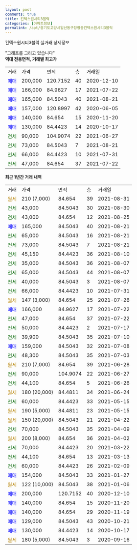 ```yaml
---
layout: post
comments: true
title: 킨텍스원시티3블럭
categories: [아파트정보]
permalink: /apt/경기도고양시일산동구장항동킨텍스원시티3블럭
---
```


킨텍스원시티3블럭 실거래 상세정보

<script type="text/javascript">
  google.charts.load('current', {'packages':['line', 'corechart']});
  google.charts.setOnLoadCallback(drawChart);

  function drawChart() {
    var data = new google.visualization.DataTable();
    data.addColumn('date', '거래일');
    data.addColumn('number', "매매");
    data.addColumn('number', "전세");
    data.addColumn('number', "전매");

    data.addRows([[new Date(Date.parse("2021-08-31")), null, null, null], [new Date(Date.parse("2021-08-30")), null, 43000, null], [new Date(Date.parse("2021-08-25")), null, 43000, null], [new Date(Date.parse("2021-08-21")), 165000, null, null], [new Date(Date.parse("2021-08-21")), null, 65000, null], [new Date(Date.parse("2021-08-21")), null, 73000, null], [new Date(Date.parse("2021-08-10")), null, 45150, null], [new Date(Date.parse("2021-08-07")), null, 35000, null], [new Date(Date.parse("2021-08-07")), null, 65000, null], [new Date(Date.parse("2021-08-07")), null, 40000, null], [new Date(Date.parse("2021-07-31")), null, 66000, null], [new Date(Date.parse("2021-07-26")), null, null, null], [new Date(Date.parse("2021-07-22")), 166000, null, null], [new Date(Date.parse("2021-07-22")), null, 47000, null], [new Date(Date.parse("2021-07-17")), null, 50000, null], [new Date(Date.parse("2021-07-10")), null, 39900, null], [new Date(Date.parse("2021-07-08")), 159000, null, null], [new Date(Date.parse("2021-07-03")), null, 48300, null], [new Date(Date.parse("2021-06-28")), null, null, null], [new Date(Date.parse("2021-06-27")), null, 90000, null], [new Date(Date.parse("2021-06-26")), null, 44100, null], [new Date(Date.parse("2021-06-24")), null, null, null], [new Date(Date.parse("2021-05-15")), null, 60000, null], [new Date(Date.parse("2021-05-15")), null, null, null], [new Date(Date.parse("2021-04-22")), null, null, null], [new Date(Date.parse("2021-04-09")), null, 70000, null], [new Date(Date.parse("2021-04-02")), null, null, null], [new Date(Date.parse("2021-03-22")), null, 70000, null], [new Date(Date.parse("2021-03-13")), null, 44100, null], [new Date(Date.parse("2021-02-09")), null, 60000, null], [new Date(Date.parse("2021-01-27")), 154000, null, null], [new Date(Date.parse("2021-01-06")), null, null, null], [new Date(Date.parse("2020-12-10")), 200000, null, null], [new Date(Date.parse("2020-11-20")), 140000, null, null], [new Date(Date.parse("2020-11-19")), 140000, null, null], [new Date(Date.parse("2020-10-21")), 129000, null, null], [new Date(Date.parse("2020-10-17")), 130000, null, null], [new Date(Date.parse("2020-09-16")), null, null, null]]);

    var options = {
      hAxis: {
        format: 'yyyy/MM/dd'
      },    
      lineWidth: 0,
      pointsVisible: true,    
      title: '최근 1년간 유형별 실거래가 분포',
      legend: { position: 'bottom' }
    };

    var formatter = new google.visualization.NumberFormat({pattern:'###,###'} );
    formatter.format(data, 1);
    formatter.format(data, 2);
    
    setTimeout(function() {
        var chart = new google.visualization.LineChart(document.getElementById('columnchart_material'));
        chart.draw(data, (options));
        document.getElementById('loading').style.display = 'none';
    }, 200);
  }
</script>


<div id="loading" style="z-index:20; display: block; margin-left: 0px">"그래프를 그리고 있습니다"</div>
<div id="columnchart_material" style="width: 95%; margin-left: 0px; display: block"></div>
<!-- contents start -->
<b>역대 전용면적, 거래별 최고가</b>
<table class="sortable">
    <tr>
      <td>거래</td>
      <td>가격</td>
      <td>면적</td>
      <td>층</td>
      <td>거래일</td>
    </tr>
        <tr>
          <td><a style="color: blue">매매</a></td>
          <td>200,000</td>
          <td>120.7152</td>
          <td>40</td>
          <td>2020-12-10</td>
        </tr>            <tr>
          <td><a style="color: blue">매매</a></td>
          <td>166,000</td>
          <td>84.9627</td>
          <td>17</td>
          <td>2021-07-22</td>
        </tr>            <tr>
          <td><a style="color: blue">매매</a></td>
          <td>165,000</td>
          <td>84.5043</td>
          <td>40</td>
          <td>2021-08-21</td>
        </tr>            <tr>
          <td><a style="color: blue">매매</a></td>
          <td>157,000</td>
          <td>120.8997</td>
          <td>42</td>
          <td>2020-06-05</td>
        </tr>            <tr>
          <td><a style="color: blue">매매</a></td>
          <td>140,000</td>
          <td>84.654</td>
          <td>15</td>
          <td>2020-11-20</td>
        </tr>            <tr>
          <td><a style="color: blue">매매</a></td>
          <td>130,000</td>
          <td>84.4423</td>
          <td>14</td>
          <td>2020-10-17</td>
        </tr>        
        <tr>
              <td><a style="color: darkgreen">전세</a></td>
              <td>90,000</td>
              <td>104.9074</td>
              <td>22</td>
              <td>2021-06-27</td>
            </tr>            <tr>
              <td><a style="color: darkgreen">전세</a></td>
              <td>73,000</td>
              <td>84.5043</td>
              <td>7</td>
              <td>2021-08-21</td>
            </tr>            <tr>
              <td><a style="color: darkgreen">전세</a></td>
              <td>66,000</td>
              <td>84.4423</td>
              <td>10</td>
              <td>2021-07-31</td>
            </tr>            <tr>
              <td><a style="color: darkgreen">전세</a></td>
              <td>47,000</td>
              <td>84.654</td>
              <td>37</td>
              <td>2021-07-22</td>
            </tr>        
    
</table>

<b>최근 1년간 거래 내역</b>

<table class="sortable">
    <tr>
      <td>거래</td>
      <td>가격</td>
      <td>면적</td>
      <td>층</td>
      <td>거래일</td>
    </tr>
    <tr>
      <td><a style="color: darkgoldenrod">월세</a></td>
      <td>210 (7,000)</td>
      <td>84.654</td>
      <td>39</td>
      <td>2021-08-31</td>
    </tr>          <tr>
      <td><a style="color: darkgreen">전세</a></td>
      <td>43,000</td>
      <td>84.5043</td>
      <td>30</td>
      <td>2021-08-30</td>
    </tr>          <tr>
      <td><a style="color: darkgreen">전세</a></td>
      <td>43,000</td>
      <td>84.654</td>
      <td>12</td>
      <td>2021-08-25</td>
    </tr>          <tr>
      <td><a style="color: blue">매매</a></td>
      <td>165,000</td>
      <td>84.5043</td>
      <td>40</td>
      <td>2021-08-21</td>
    </tr>          <tr>
      <td><a style="color: darkgreen">전세</a></td>
      <td>65,000</td>
      <td>84.5043</td>
      <td>16</td>
      <td>2021-08-21</td>
    </tr>          <tr>
      <td><a style="color: darkgreen">전세</a></td>
      <td>73,000</td>
      <td>84.5043</td>
      <td>7</td>
      <td>2021-08-21</td>
    </tr>          <tr>
      <td><a style="color: darkgreen">전세</a></td>
      <td>45,150</td>
      <td>84.4423</td>
      <td>36</td>
      <td>2021-08-10</td>
    </tr>          <tr>
      <td><a style="color: darkgreen">전세</a></td>
      <td>35,000</td>
      <td>84.5043</td>
      <td>36</td>
      <td>2021-08-07</td>
    </tr>          <tr>
      <td><a style="color: darkgreen">전세</a></td>
      <td>65,000</td>
      <td>84.5043</td>
      <td>44</td>
      <td>2021-08-07</td>
    </tr>          <tr>
      <td><a style="color: darkgreen">전세</a></td>
      <td>40,000</td>
      <td>84.5043</td>
      <td>3</td>
      <td>2021-08-07</td>
    </tr>          <tr>
      <td><a style="color: darkgreen">전세</a></td>
      <td>66,000</td>
      <td>84.4423</td>
      <td>10</td>
      <td>2021-07-31</td>
    </tr>          <tr>
      <td><a style="color: darkgoldenrod">월세</a></td>
      <td>147 (3,000)</td>
      <td>84.654</td>
      <td>25</td>
      <td>2021-07-26</td>
    </tr>          <tr>
      <td><a style="color: blue">매매</a></td>
      <td>166,000</td>
      <td>84.9627</td>
      <td>17</td>
      <td>2021-07-22</td>
    </tr>          <tr>
      <td><a style="color: darkgreen">전세</a></td>
      <td>47,000</td>
      <td>84.654</td>
      <td>37</td>
      <td>2021-07-22</td>
    </tr>          <tr>
      <td><a style="color: darkgreen">전세</a></td>
      <td>50,000</td>
      <td>84.4423</td>
      <td>2</td>
      <td>2021-07-17</td>
    </tr>          <tr>
      <td><a style="color: darkgreen">전세</a></td>
      <td>39,900</td>
      <td>84.5043</td>
      <td>35</td>
      <td>2021-07-10</td>
    </tr>          <tr>
      <td><a style="color: blue">매매</a></td>
      <td>159,000</td>
      <td>84.5043</td>
      <td>32</td>
      <td>2021-07-08</td>
    </tr>          <tr>
      <td><a style="color: darkgreen">전세</a></td>
      <td>48,300</td>
      <td>84.5043</td>
      <td>35</td>
      <td>2021-07-03</td>
    </tr>          <tr>
      <td><a style="color: darkgoldenrod">월세</a></td>
      <td>210 (7,000)</td>
      <td>84.654</td>
      <td>39</td>
      <td>2021-06-28</td>
    </tr>          <tr>
      <td><a style="color: darkgreen">전세</a></td>
      <td>90,000</td>
      <td>104.9074</td>
      <td>22</td>
      <td>2021-06-27</td>
    </tr>          <tr>
      <td><a style="color: darkgreen">전세</a></td>
      <td>44,100</td>
      <td>84.654</td>
      <td>5</td>
      <td>2021-06-26</td>
    </tr>          <tr>
      <td><a style="color: darkgoldenrod">월세</a></td>
      <td>180 (20,000)</td>
      <td>84.4811</td>
      <td>34</td>
      <td>2021-06-24</td>
    </tr>          <tr>
      <td><a style="color: darkgreen">전세</a></td>
      <td>60,000</td>
      <td>84.4423</td>
      <td>33</td>
      <td>2021-05-15</td>
    </tr>          <tr>
      <td><a style="color: darkgoldenrod">월세</a></td>
      <td>190 (5,000)</td>
      <td>84.4811</td>
      <td>23</td>
      <td>2021-05-15</td>
    </tr>          <tr>
      <td><a style="color: darkgoldenrod">월세</a></td>
      <td>150 (20,000)</td>
      <td>84.5043</td>
      <td>21</td>
      <td>2021-04-22</td>
    </tr>          <tr>
      <td><a style="color: darkgreen">전세</a></td>
      <td>70,000</td>
      <td>84.5043</td>
      <td>35</td>
      <td>2021-04-09</td>
    </tr>          <tr>
      <td><a style="color: darkgoldenrod">월세</a></td>
      <td>200 (8,000)</td>
      <td>84.654</td>
      <td>36</td>
      <td>2021-04-02</td>
    </tr>          <tr>
      <td><a style="color: darkgreen">전세</a></td>
      <td>70,000</td>
      <td>84.4423</td>
      <td>20</td>
      <td>2021-03-22</td>
    </tr>          <tr>
      <td><a style="color: darkgreen">전세</a></td>
      <td>44,100</td>
      <td>84.654</td>
      <td>13</td>
      <td>2021-03-13</td>
    </tr>          <tr>
      <td><a style="color: darkgreen">전세</a></td>
      <td>60,000</td>
      <td>84.4423</td>
      <td>26</td>
      <td>2021-02-09</td>
    </tr>          <tr>
      <td><a style="color: blue">매매</a></td>
      <td>154,000</td>
      <td>84.5043</td>
      <td>33</td>
      <td>2021-01-27</td>
    </tr>          <tr>
      <td><a style="color: darkgoldenrod">월세</a></td>
      <td>122 (10,000)</td>
      <td>84.5043</td>
      <td>38</td>
      <td>2021-01-06</td>
    </tr>          <tr>
      <td><a style="color: blue">매매</a></td>
      <td>200,000</td>
      <td>120.7152</td>
      <td>40</td>
      <td>2020-12-10</td>
    </tr>          <tr>
      <td><a style="color: blue">매매</a></td>
      <td>140,000</td>
      <td>84.654</td>
      <td>15</td>
      <td>2020-11-20</td>
    </tr>          <tr>
      <td><a style="color: blue">매매</a></td>
      <td>140,000</td>
      <td>84.654</td>
      <td>29</td>
      <td>2020-11-19</td>
    </tr>          <tr>
      <td><a style="color: blue">매매</a></td>
      <td>129,000</td>
      <td>84.5043</td>
      <td>43</td>
      <td>2020-10-21</td>
    </tr>          <tr>
      <td><a style="color: blue">매매</a></td>
      <td>130,000</td>
      <td>84.4423</td>
      <td>14</td>
      <td>2020-10-17</td>
    </tr>          <tr>
      <td><a style="color: darkgoldenrod">월세</a></td>
      <td>180 (5,000)</td>
      <td>84.5043</td>
      <td>3</td>
      <td>2020-09-16</td>
    </tr>      </table>
<!-- contents end -->    


